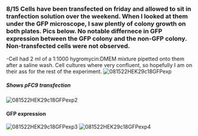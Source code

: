 ### 8/15 Cells have been transfected on friday and allowed to sit in tranfection solution over the weekend. When I looked at them under the GFP microscope, I saw plently of colony growth on both plates. Pics below. No notable differnece in GFP expression between the GFP colony and the non-GFP colony. Non-transfected cells were not observed. 
-Cell had 2 ml of a 1:1000 hygromycin:DMEM mixture pipetted onto them after a saline wash. Cell cultures where very confluent, so hopefully I am on their ass for the rest of the experiment. 
![081522HEK29c18GFPexp](https://user-images.githubusercontent.com/102187801/184702108-020c7078-d63e-451a-9579-8c6b1c390e6b.jpg)
##### Shows pFC9 transfection
![081522HEK29c18GFPexp2](https://user-images.githubusercontent.com/102187801/184702132-0c62f5fe-d365-44bf-9c97-1100d0fe79e1.jpg)
#### GFP expression 
![081522HEK29c18GFPexp3](https://user-images.githubusercontent.com/102187801/184702178-41b2ecf1-5cc5-427b-b91b-f93879084ff1.jpg)
![081522HEK29c18GFPexp4](https://user-images.githubusercontent.com/102187801/184702203-7865db67-4aff-40fe-a2f2-b765b596cec5.jpg)
